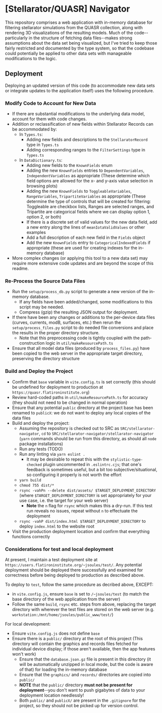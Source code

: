 # [Stellarator/QUASR] Navigator

This repository comprises a web application with in-memory database for filtering stellarator simulations from the QUASR collection,
along with rendering 3D visualizations of the resulting models. Much of the code--particularly in the structure of fetching data
files--makes strong assumptions about the data set being visualized, but I've tried to keep those fairly restricted and documented
by the type system, so that the codebase could potentially be applied to other data sets with manageable modifications to the
logic.

## Deployment

Deploying an updated version of this code (to accommodate new data sets or integrate updates to the application itself)
uses the following procedure.

### Modify Code to Account for New Data

- If there are substantial modifications to the underlying data model, account for them with code changes.
- Addition or reclassification of new fields within Stellarator Records can be accommodated by:
  - In `Types.ts`:
    - Adding new fields and descriptions to the `StellaratorRecord` type in `Types.ts`
    - Adding corresponding ranges to the `FilterSettings` type in `Types.ts`
  - In `DataDictionary.ts`:
    - Adding new fields to the `KnownFields` enum
    - Adding the new `KnownFields` entries to `DependentVariables`, `IndependentVariables` as appropriate
    (These determine which field options are allowed for the x- and y-axis value selection in browsing plots)
    - Adding the new `KnownFields` to `ToggleableVariables`, `RangeVariables`, `TripartiteVariables` as appropriate
    (These determine the type of controls that will be created for filtering: Toggleable are checkbox lists,
    Ranges are selected ranges, and Tripartite are categorical fields where we can display option 1, option 2, or both)
    - If there is a discrete set of valid values for the new data field, add a new entry along the lines of
    `meanIotaValidValues` or other examples
    - Add a full description of each new field in the `Fields` object
    - Add the new `KnownFields` entry to `CategoricalIndexedFields` if appropriate (these are used for creating
    indexes for the in-memory database)
- More complex changes (or applying this tool to a new data set) may require more extensive code updates and are
  beyond the scope of this readme.

### Re-Process the Source Data Files

- Run the `setup/process_db.py` script to generate a new version of the in-memory database.
  - If any fields have been added/changed, some modifications to this script may be needed.
  - Compress (gzip) the resulting JSON output for deployment.
- If there have been any changes or additions to the per-device data files (curves, currents, modB, surfaces, etc.)
then rerun the `setup/process_files.py` script to do needed file conversions and place the results in the proper
directory structure.
  - Note that this preprocessing code is tightly coupled with the path-construction logic in `util/makeResourcePath.ts`
- Ensure that all model data files (produced by `process_files.py`) have been copied to the web server in the
appropriate target directory, preserving the directory structure

### Build and Deploy the Project

- Confirm that `base` variable in `vite.config.ts` is set correctly (this should be undefined for deployment
to production at `https://quasr.flatironinstitute.org`)
- Review hard-coded paths in `util/makeResourcePath.ts` for accuracy (they should not need to be changed in
normal operation)
- Ensure that any potential `public` directory at the project base has been renamed to `publicX`: we do not want to
deploy any local copies of the data files
- Build and deploy the project:
  - Assuming the repository is checked out to SRC as `SRC/stellarator-navigator`, `cd` to
  `SRC/stellarator-navigator/stellarator-navigator` (`yarn` commands should be run from this directory, as should
  all `node` package installations)
  - Run any tests (TODO)
  - Run any linting via `yarn eslint .`
    - It may be desirable to repeat this with the `stylistic-type-checked` plugin uncommented in `.eslintrc.cjs`;
    that one's feedback is sometimes useful, but a bit too subjective/situational, so configuring it properly
    is not worth the effort
  - `yarn build`
  - `chmod 755 dist/*`
  - `rsync -vahPn --delete dist/assets/ $TARGET_DEPLOYMENT_DIRECTORY` (where `$TARGET_DEPLOYMENT_DIRECTORY` is
  set appropriately for your use case, i.e. the target for your web server)
    - **Note** the `n` flag for `rsync` which makes this a dry-run. If this test run reveals no issues, repeat
    without `n` to effectuate the deployment
  - `rsync -vahP dist/index.html $TARGET_DEPLOYMENT_DIRECTORY` to deploy `index.html` to the website root
- Visit the production deployment location and confirm that everything functions correctly

### Considerations for test and local deployment

At present, I maintain a test deployment site at `https://users.flatironinstitute.org/~jsoules/test/`.
Any potential deployment should be deployed there successfully and examined for correctness before being
deployed to production as described above.

To deploy to `test`, follow the same procedure as decribed above, EXCEPT:
- in `vite.config.js`, ensure `base` is set to `/~jsoules/test` (to match the base directory of the web
application from the server)
- Follow the same `build`, `rsync` etc. steps from above, replacing the target directory with wherever
the test files are stored on the web server (e.g. `workstation:/mnt/home/jsoules/public_www/test/`)

For local development:
- Ensure `vite.config.js` does not define `base`
- Ensure there is a `public/` directory at the root of this project (This directory will contain the
graphics and records files fetched for individual device display; if those aren't available, then the
app features won't work)
  - Ensure that the `database.json.gz` file is present in this directory (it will be automatically
  unzipped in local mode, but the code is aware of that) for loading the in-memory database
  - Ensure that the `graphics/` and `records/` directories are copied into `public/`
  - **NOTE** that the `public/` directory **must not be present for deployment**--you don't want
  to push gigabytes of data to your deployment location needlessly!
  - Both `public/` and `publicX/` are present in the `.gitignore` for the project, so they should
  not be picked up for version control.
